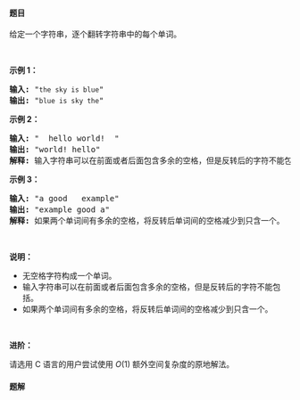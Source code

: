 #### 题目
<p>给定一个字符串，逐个翻转字符串中的每个单词。</p>

<p>&nbsp;</p>

<p><strong>示例 1：</strong></p>

<pre><strong>输入:</strong> &quot;<code>the sky is blue</code>&quot;
<strong>输出:&nbsp;</strong>&quot;<code>blue is sky the</code>&quot;
</pre>

<p><strong>示例 2：</strong></p>

<pre><strong>输入:</strong> &quot; &nbsp;hello world! &nbsp;&quot;
<strong>输出:&nbsp;</strong>&quot;world! hello&quot;
<strong>解释: </strong>输入字符串可以在前面或者后面包含多余的空格，但是反转后的字符不能包括。
</pre>

<p><strong>示例 3：</strong></p>

<pre><strong>输入:</strong> &quot;a good &nbsp; example&quot;
<strong>输出:&nbsp;</strong>&quot;example good a&quot;
<strong>解释: </strong>如果两个单词间有多余的空格，将反转后单词间的空格减少到只含一个。
</pre>

<p>&nbsp;</p>

<p><strong>说明：</strong></p>

<ul>
	<li>无空格字符构成一个单词。</li>
	<li>输入字符串可以在前面或者后面包含多余的空格，但是反转后的字符不能包括。</li>
	<li>如果两个单词间有多余的空格，将反转后单词间的空格减少到只含一个。</li>
</ul>

<p>&nbsp;</p>

<p><strong>进阶：</strong></p>

<p>请选用 C 语言的用户尝试使用&nbsp;<em>O</em>(1) 额外空间复杂度的原地解法。</p>


 #### 题解